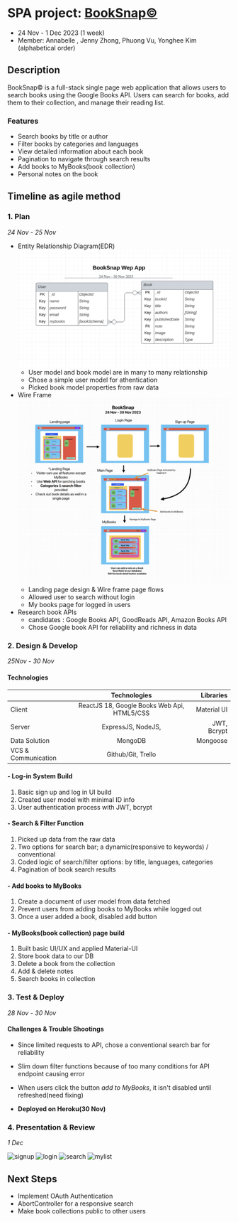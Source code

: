 # SPA project: [BookSnap&copy;](https://booksnap-ecea12c610c0.herokuapp.com/)

- 24 Nov - 1 Dec 2023 (1 week)
- Member: Annabelle , Jenny Zhong, Phuong Vu, Yonghee Kim (alphabetical order)

## Description

BookSnap&copy; is a full-stack single page web application that allows users to search books using the Google Books API. Users can search for books, add them to their collection, and manage their reading list.

### Features

- Search books by title or author
- Filter books by categories and languages
- View detailed information about each book
- Pagination to navigate through search results
- Add books to MyBooks(book collection)
- Personal notes on the book

## Timeline as agile method

### 1. Plan

_24 Nov - 25 Nov_

- Entity Relationship Diagram(EDR)
  ![alt text](public/BookSnapERD.png 'ERD')
  - User model and book model are in many to many relationship
  - Chose a simple user model for athentication
  - Picked book model properties from raw data
- Wire Frame
  ![alt text](public/BookSnapWF.png 'WF')
  - Landing page design & Wire frame page flows
  - Allowed user to search without login
  - My books page for logged in users
- Research book APIs
  - candidates : Google Books API, GoodReads API, Amazon Books API
  - Chose Google book API for reliability and richness in data

### 2. Design & Develop

_25Nov - 30 Nov_

#### Technologies

|                     |                Technologies                 |   Libraries |
| ------------------- | :-----------------------------------------: | ----------: |
| Client              | ReactJS 18, Google Books Web Api, HTML5/CSS | Material UI |
| Server              |             ExpressJS, NodeJS,              | JWT, Bcrypt |
| Data Solution       |                   MongoDB                   |    Mongoose |
| VCS & Communication |             Github/Git, Trello              |             |

#### - Log-in System Build

1. Basic sign up and log in UI build
2. Created user model with minimal ID info
3. User authentication process with JWT, bcrypt

#### - Search & Filter Function

1. Picked up data from the raw data
2. Two options for search bar; a dynamic(responsive to keywords) / conventional
3. Coded logic of search/filter options: by title, languages, categories
4. Pagination of book search results

#### - Add books to MyBooks
1. Create a document of user model from data fetched
2. Prevent users from adding books to MyBooks while logged out
3. Once a user added a book, disabled add button

#### - MyBooks(book collection) page build

1. Built basic UI/UX and applied Material-UI
2. Store book data to our DB
3. Delete a book from the collection
4. Add & delete notes
5. Search books in collection

### 3. Test & Deploy

_28 Nov - 30 Nov_

#### Challenges & Trouble Shootings

- Since limited requests to API, chose a conventional search bar for reliability
- Slim down filter functions because of too many conditions for API endpoint causing error
- When users click the button _add to MyBooks_, it isn't disabled until refreshed(need fixing)


- **Deployed on Heroku(30 Nov)**

### 4. Presentation & Review

_1 Dec_

![signup](https://github.com/JennyZhong2022/BookSnap/assets/109143979/fce3a2ce-d324-4a68-a753-e1172b2032d3)
![login](https://github.com/JennyZhong2022/BookSnap/assets/109143979/24ae7563-d28d-43b0-9558-d97e9c773494)
![search](https://github.com/JennyZhong2022/BookSnap/assets/109143979/249d2e57-66af-48be-bd9e-4ad6a1e92972)
![mylist](https://github.com/JennyZhong2022/BookSnap/assets/109143979/42ea7a2e-0541-4d9b-9e1d-8c39a27ff056)

## Next Steps
- Implement OAuth Authentication
- AbortController for a responsive search
- Make book collections public to other users
